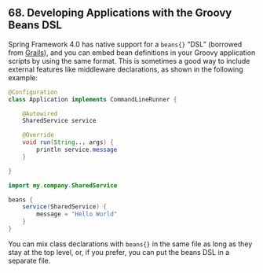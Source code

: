 ## 68. Developing Applications with the Groovy Beans DSL

Spring Framework 4.0 has native support for a  `beans{}`  “DSL” (borrowed from [Grails](http://grails.org/)), and you can embed bean definitions in your Groovy application scripts by using the same format. This is sometimes a good way to include external features like middleware declarations, as shown in the following example:

```java
@Configuration
class Application implements CommandLineRunner {

	@Autowired
	SharedService service

	@Override
	void run(String... args) {
		println service.message
	}

}

import my.company.SharedService

beans {
	service(SharedService) {
		message = "Hello World"
	}
}
```

You can mix class declarations with  `beans{}`  in the same file as long as they stay at the top level, or, if you prefer, you can put the beans DSL in a separate file.
